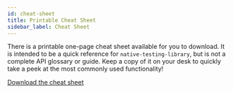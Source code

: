 ```yaml
---
id: cheat-sheet
title: Printable Cheat Sheet
sidebar_label: Cheat Sheet
---
```


There is a printable one-page cheat sheet available for you to download. It is intended to be a
quick reference for `native-testing-library`, but is not a complete API glossary or guide. Keep a
copy of it on your desk to quickly take a peek at the most commonly used functionality!

[Download the cheat sheet][cheatsheet]

[cheatsheet]: https://github.com/bcarroll22/native-testing-library/raw/master/other/cheat-sheet.pdf
